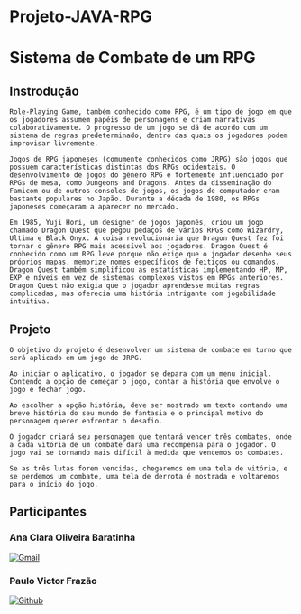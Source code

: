 # Projeto-JAVA-RPG

# Sistema de Combate de um RPG

    
## Instrodução
 
    Role-Playing Game, também conhecido como RPG, é um tipo de jogo em que os jogadores assumem papéis de personagens e criam narrativas colaborativamente. O progresso de um jogo se dá de acordo com um sistema de regras predeterminado, dentro das quais os jogadores podem improvisar livremente. 
    
    Jogos de RPG japoneses (comumente conhecidos como JRPG) são jogos que possuem características distintas dos RPGs ocidentais. O desenvolvimento de jogos do gênero RPG é fortemente influenciado por RPGs de mesa, como Dungeons and Dragons. Antes da disseminação do Famicom ou de outros consoles de jogos, os jogos de computador eram bastante populares no Japão. Durante a década de 1980, os RPGs japoneses começaram a aparecer no mercado. 
    
    Em 1985, Yuji Hori, um designer de jogos japonês, criou um jogo chamado Dragon Quest que pegou pedaços de vários RPGs como Wizardry, Ultima e Black Onyx. A coisa revolucionária que Dragon Quest fez foi tornar o gênero RPG mais acessível aos jogadores. Dragon Quest é conhecido como um RPG leve porque não exige que o jogador desenhe seus próprios mapas, memorize nomes específicos de feitiços ou comandos. Dragon Quest também simplificou as estatísticas implementando HP, MP, EXP e níveis em vez de sistemas complexos vistos em RPGs anteriores. Dragon Quest não exigia que o jogador aprendesse muitas regras complicadas, mas oferecia uma história intrigante com jogabilidade intuitiva.


## Projeto 

    O objetivo do projeto é desenvolver um sistema de combate em turno que será aplicado em um jogo de JRPG.

    Ao iniciar o aplicativo, o jogador se depara com um menu inicial. Contendo a opção de começar o jogo, contar a história que envolve o jogo e fechar jogo.

    Ao escolher a opção história, deve ser mostrado um texto contando uma breve história do seu mundo de fantasia e o principal motivo do personagem querer enfrentar o desafio.

    O jogador criará seu personagem que tentará vencer três combates, onde a cada vitória de um combate dará uma recompensa para o jogador. O jogo vai se tornando mais difícil à medida que vencemos os combates.

    Se as três lutas forem vencidas, chegaremos em uma tela de vitória, e se perdemos um combate, uma tela de derrota é mostrada e voltaremos para o início do jogo.


## Participantes

### Ana Clara Oliveira Baratinha 

[![Gmail](https://img.shields.io/badge/Gmail-D14836?style=for-the-badge&logo=gmail&logoColor=white)](mailto:)

### Paulo Victor Frazão 

[![Github](https://img.shields.io/badge/GitHub-100000?style=for-the-badge&logo=github&logoColor=white)](https://github.com/Pvictorfrazao) 
